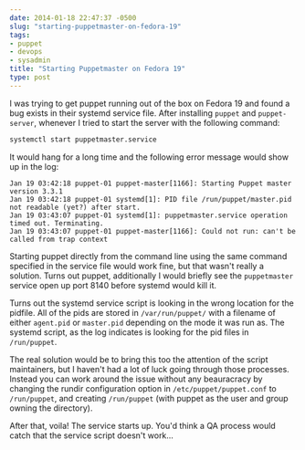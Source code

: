 ```yaml
---
date: 2014-01-18 22:47:37 -0500
slug: "starting-puppetmaster-on-fedora-19"
tags:
- puppet
- devops
- sysadmin
title: "Starting Puppetmaster on Fedora 19"
type: post
---
```


I was trying to get puppet running out of the box on Fedora 19 and found a bug
exists in their systemd service file. After installing `puppet` and
`puppet-server`, whenever I tried to start the server with the following
command:

```sh
systemctl start puppetmaster.service
```

It would hang for a long time and the following error message would show up in
the log:

```
Jan 19 03:42:18 puppet-01 puppet-master[1166]: Starting Puppet master version 3.3.1
Jan 19 03:42:18 puppet-01 systemd[1]: PID file /run/puppet/master.pid not readable (yet?) after start.
Jan 19 03:43:07 puppet-01 systemd[1]: puppetmaster.service operation timed out. Terminating.
Jan 19 03:43:07 puppet-01 puppet-master[1166]: Could not run: can't be called from trap context
```

Starting puppet directly from the command line using the same command specified
in the service file would work fine, but that wasn't really a solution. Turns
out puppet, additionally I would briefly see the `puppetmaster` service open up
port 8140 before systemd would kill it.

Turns out the systemd service script is looking in the wrong location for the
pidfile. All of the pids are stored in `/var/run/puppet/` with a filename of
either `agent.pid` or `master.pid` depending on the mode it was run as. The
systemd script, as the log indicates is looking for the pid files in
`/run/puppet`.

The real solution would be to bring this too the attention of the script
maintainers, but I haven't had a lot of luck going through those processes.
Instead you can work around the issue without any beauracracy by changing the
rundir configuration option in `/etc/puppet/puppet.conf` to `/run/puppet`, and
creating `/run/puppet` (with puppet as the user and group owning the
directory).

After that, voila! The service starts up. You'd think a QA process would catch
that the service script doesn't work...
